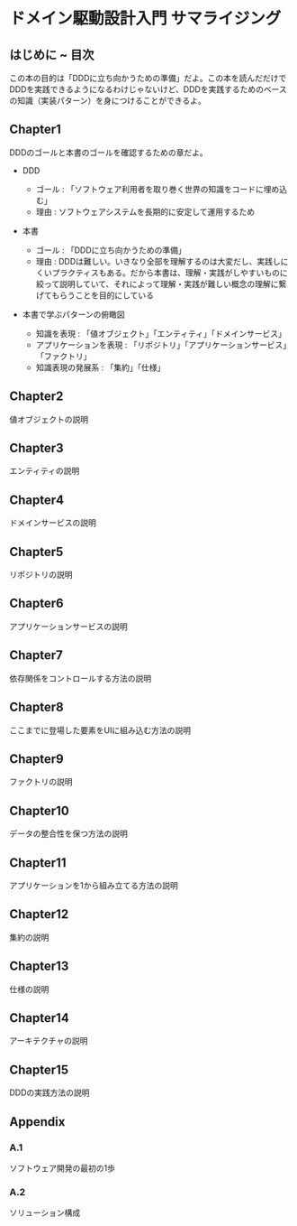 # ドメイン駆動設計入門 サマライジング

## はじめに ~ 目次

この本の目的は「DDDに立ち向かうための準備」だよ。この本を読んだだけでDDDを実践できるようになるわけじゃないけど、DDDを実践するためのベースの知識（実装パターン）を身につけることができるよ。

## Chapter1

DDDのゴールと本書のゴールを確認するための章だよ。

- DDD
  - ゴール : 「ソフトウェア利用者を取り巻く世界の知識をコードに埋め込む」
  - 理由 : ソフトウェアシステムを長期的に安定して運用するため
- 本書
  - ゴール : 「DDDに立ち向かうための準備」
  - 理由 : DDDは難しい。いきなり全部を理解するのは大変だし、実践しにくいプラクティスもある。だから本書は、理解・実践がしやすいものに絞って説明していて、それによって理解・実践が難しい概念の理解に繋げてもらうことを目的にしている

- 本書で学ぶパターンの俯瞰図
  - 知識を表現 : 「値オブジェクト」「エンティティ」「ドメインサービス」
  - アプリケーションを表現 : 「リポジトリ」「アプリケーションサービス」「ファクトリ」
  - 知識表現の発展系 : 「集約」「仕様」

## Chapter2

値オブジェクトの説明

## Chapter3


エンティティの説明

## Chapter4

ドメインサービスの説明

## Chapter5

リポジトリの説明

## Chapter6

アプリケーションサービスの説明

## Chapter7

依存関係をコントロールする方法の説明

## Chapter8

ここまでに登場した要素をUIに組み込む方法の説明

## Chapter9

ファクトリの説明

## Chapter10

データの整合性を保つ方法の説明

## Chapter11

アプリケーションを1から組み立てる方法の説明

## Chapter12

集約の説明

## Chapter13

仕様の説明

## Chapter14

アーキテクチャの説明

## Chapter15

DDDの実践方法の説明

## Appendix

### A.1

ソフトウェア開発の最初の1歩

### A.2

ソリューション構成
